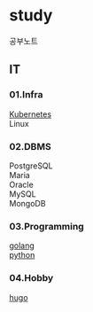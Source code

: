 # study
공부노트

## IT
### 01.Infra
[Kubernetes](IT/Kubernetes/Kubernetes.md)  
Linux
### 02.DBMS
PostgreSQL  
Maria  
Oracle  
MySQL  
MongoDB  
### 03.Programming
[golang](IT/Programming_Language/golang/golang.md)  
[python](IT/Programming_Language/python/)  
### 04.Hobby
[hugo](IT/Programming_Language/golang/hugo/hugo.md)
